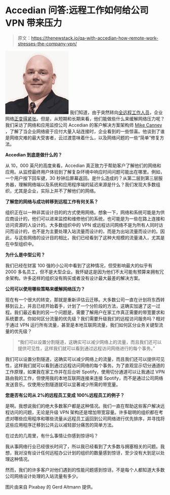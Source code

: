 # Accedian 问答:远程工作如何给公司 VPN 带来压力

> 原文：<https://thenewstack.io/qa-with-accedian-how-remote-work-stresses-the-company-vpn/>

[![](img/154e00b0aabfbbe66e04812868981885.png)](https://www.linkedin.com/in/mike-canney-9416a5/) 我们知道，由于突然转向[全远程工作人员](https://thenewstack.io/chaos-hugs-and-interruptions-dev-folks-work-from-home-with-kids/)，企业网络[正变得紧张](https://thenewstack.io/the-network-impact-of-the-global-covid-19-pandemic/)。但是，从短期和长期来看，他们能做些什么来缓解网络压力呢？我们采访了网络和应用监控公司 Accedian 的客户解决方案架构师 [Mike Canney](https://www.linkedin.com/in/mike-canney-9416a5/) ，了解了当企业网络疲于应付大量入站连接时，企业看到的一些惊喜。他谈到了谁是网络灾难的最大受害者，云过渡意味着什么，以及网络问题的一些“简单”修复方法。

**Accedian 到底是做什么的？**

从 10，000 英尺的高度来看，Accedian 真正致力于帮助客户了解他们的网络和应用。从监控最终用户体验到了解复杂环境中响应时间问题可能出在哪里。例如，一个用户按下回车键，30 秒钟后屏幕返回。是什么造成的？从第二层到第三层服务器，理解网络端以及系统和应用程序端的延迟来源是什么？我们发现大多数组织，尤其是企业，实际上并不了解他们的网络。

**了解您的网络与成功转移到远程工作有何关系？**

组织正在以一种非其设计目的的方式使用网络。想象一下，网络和系统可能是为供应商设计的，他们可以进来监控和维修他们的系统，也可能是为一些在路上连接和访问资源的人设计的。大多数组织中的 VPN 或远程访问网络不是为所有人同时访问而设计的，也不是为主要处理入站流量而设计的，而是为出站流量而设计的。因此，与这些网络的设计目的相比，我们已经看到了这种大规模的流量涌入，尤其是在中型组织中。

**为什么是中型公司？**

我们已经在财富 100 强的小公司中看到了这种情况，但受影响最大的似乎有 2000 多名员工，但不是大型企业。我怀疑这是因为他们不太可能有预算来拥有冗余架构。许多这样的组织没有购买或者没有设计最大最差的解决方案。

**公司可以使用哪些策略来缓解网络压力？**

现在有一个很大的转变，那就是重新评估云迁移。大多数公司一直在计划将东西转移到云上，并且已经开始着手，计划了一个分阶段的方法，这确实加速了这一过程。我们最近看到的另一个问题是，需要了解用户在家工作真正需要的带宽要求和系统要求。你如何区分流量的优先级？我们需要升级我们的远程访问服务吗？相对于通过 VPN 运行所有流量，甚至是本地互联网流量，我们如何区分业务关键型流量的优先级？

> “我们可以设置分割隧道，这确实可以减少网络上的流量，而且我们还可以提供可见性，这样我们就可以看到通过远程访问网络进行的每个事务。”

我们可以设置分割隧道，这确实可以减少网络上的流量，而且我们还可以提供可见性，这样我们就可以看到通过远程访问网络的每个事务。为了直观显示切分通道的工作原理，如果我在家工作并在后台听 Spotify，使用切分通道可以让我通过 VPN 路由我的工作，但使用我的本地互联网连接来连接 Spotify，而不是通过公司网络发送音乐。仅使用分割隧道就可以显著减少所需的带宽量。

**您是否有公司从 2%的远程员工变成 100%远程员工的例子？**

是啊。我想说我们的绝大多数客户都是这种情况。我们一直在帮助这些客户解决远程访问的问题，无论是升级 VPN 架构还是增加带宽容量。许多聪明的组织都在考虑对哪些应用程序和哪些流量从远程员工返回到公司网络进行优先排序，并寻找将这些应用程序迁移到公共云以减轻部分痛苦的简单方法。

在过去的几周里，有什么事情让你感到惊讶吗？

我从事网络行业已经很长时间了，所以我已经看到了大多数与拥塞相关的问题。我想，我对没有设计任何远程办公计划的组织的数量感到惊讶，至少没有大到足以处理这种情况。

然而，我们的许多客户对他们遇到的性能问题感到惊讶。不是每个人都知道大多数公司网络设计处理的入站流量有多少。

图片由来自 Pixabay 的 Gerd Altmann 提供。

<svg viewBox="0 0 68 31" version="1.1" xmlns:xlink="http://www.w3.org/1999/xlink"><title>Group</title> <desc>Created with Sketch.</desc></svg>